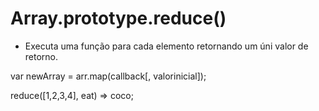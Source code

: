 # Array.prototype.reduce()

* Executa uma função para cada elemento
retornando um úni valor de retorno.

var newArray = arr.map(callback[, valorinicial]);

reduce([1,2,3,4], eat)
=> coco;